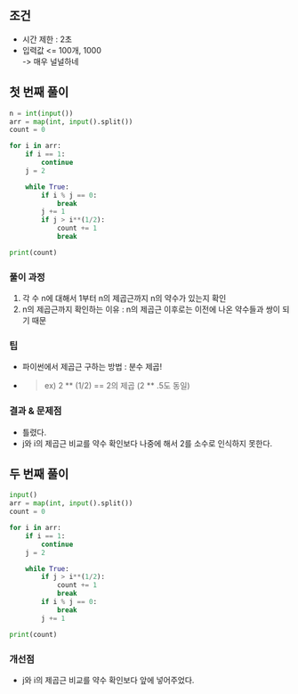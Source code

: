 ## 조건
- 시간 제한 : 2초
- 입력값 <= 100개, 1000   
  -> 매우 널널하네


## 첫 번째 풀이
```python
n = int(input())
arr = map(int, input().split())
count = 0

for i in arr:
    if i == 1:
        continue
    j = 2

    while True:
        if i % j == 0:
            break
        j += 1
        if j > i**(1/2):
            count += 1
            break

print(count)
```

### 풀이 과정
1. 각 수 n에 대해서 1부터 n의 제곱근까지 n의 약수가 있는지 확인
2. n의 제곱근까지 확인하는 이유 : n의 제곱근 이후로는 이전에 나온 약수들과 쌍이 되기 때문

### 팁
- 파이썬에서 제곱근 구하는 방법 : 분수 제곱!
- > ex) 2 ** (1/2) == 2의 제곱 (2 ** .5도 동일)

### 결과 & 문제점
- 틀렸다.
- j와 i의 제곱근 비교를 약수 확인보다 나중에 해서 2를 소수로 인식하지 못한다.


## 두 번째 풀이
```python
input()
arr = map(int, input().split())
count = 0

for i in arr:
    if i == 1:
        continue
    j = 2

    while True:
        if j > i**(1/2):
            count += 1
            break
        if i % j == 0:
            break
        j += 1

print(count)
```

### 개선점
- j와 i의 제곱근 비교를 약수 확인보다 앞에 넣어주었다.